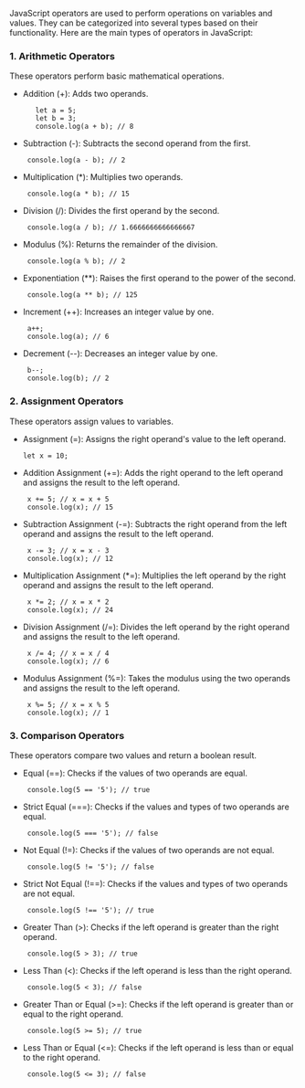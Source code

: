  JavaScript operators are used to perform operations on variables and values. They can be categorized into several types based on their functionality. Here are the main types of operators in JavaScript:

 ### 1. Arithmetic Operators

 These operators perform basic mathematical operations.

   * Addition (+): Adds two operands.

            let a = 5;
            let b = 3;
            console.log(a + b); // 8

   * Subtraction (-): Subtracts the second operand from the first.

          console.log(a - b); // 2

   * Multiplication (*): Multiplies two operands.

          console.log(a * b); // 15

   * Division (/): Divides the first operand by the second.

          console.log(a / b); // 1.6666666666666667

   * Modulus (%): Returns the remainder of the division.

          console.log(a % b); // 2

   * Exponentiation (**): Raises the first operand to the power of the second.

          console.log(a ** b); // 125

   * Increment (++): Increases an integer value by one.

          a++;
          console.log(a); // 6

   * Decrement (--): Decreases an integer value by one.

          b--;
          console.log(b); // 2

### 2. Assignment Operators
These operators assign values to variables.  

*  Assignment (=): Assigns the right operand's value to the left operand.

       
       let x = 10;

* Addition Assignment (+=): Adds the right operand to the left operand and assigns the result to the left operand.

       x += 5; // x = x + 5
       console.log(x); // 15

* Subtraction Assignment (-=): Subtracts the right operand from the left operand and assigns the result to the left operand.

       x -= 3; // x = x - 3
       console.log(x); // 12

* Multiplication Assignment (*=): Multiplies the left operand by the right operand and assigns the result to the left operand.

       x *= 2; // x = x * 2
       console.log(x); // 24
* Division Assignment (/=): Divides the left operand by the right operand and assigns the result to the left operand.

       x /= 4; // x = x / 4
       console.log(x); // 6
* Modulus Assignment (%=): Takes the modulus using the two operands and assigns the result to the left operand.

       x %= 5; // x = x % 5
       console.log(x); // 1

### 3. Comparison Operators
These operators compare two values and return a boolean result.

* Equal (==): Checks if the values of two operands are equal.

       console.log(5 == '5'); // true
       
* Strict Equal (===): Checks if the values and types of two operands are equal.

       console.log(5 === '5'); // false

* Not Equal (!=): Checks if the values of two operands are not equal.

       console.log(5 != '5'); // false

* Strict Not Equal (!==): Checks if the values and types of two operands are not equal.

       console.log(5 !== '5'); // true

* Greater Than (>): Checks if the left operand is greater than the right operand.

       console.log(5 > 3); // true

* Less Than (<): Checks if the left operand is less than the right operand.

       console.log(5 < 3); // false

* Greater Than or Equal (>=): Checks if the left operand is greater than or equal to the right operand.

       console.log(5 >= 5); // true

* Less Than or Equal (<=): Checks if the left operand is less than or equal to the right operand.

       console.log(5 <= 3); // false       
